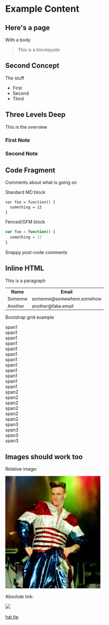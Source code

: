 # Example Content

## Here's a page

With a body

> This is a blockquote

## Second Concept

The stuff

* First
* Second
* Third

## Three Levels Deep

This is the overview

### First Note

### Second Note

## Code Fragment

Comments about what is going on

Standard MD block

    var foo = function() {
      something = 12
    }

Fenced/GFM block

```javascript
var foo = function() {
  something = 12
}
```

Snappy post-code comments

## Inline HTML

This is a paragraph

<table class="table table-striped">
  <tr>
    <th>Name</<th>
    <th>Email</<th>
  </tr>
  <tr>
    <td>Someone</<td>
    <td>someone@somewhere.somehow</<td>
  </tr>
  <tr>
    <td>Another</<td>
    <td>another@fake.email</<td>
  </tr>
</table>

Bootstrap grid example

<div class="full-width container">
  <div class="row show-grid">
    <div class="span1">span1</div>
    <div class="span1">span1</div>
    <div class="span1">span1</div>
    <div class="span1">span1</div>
    <div class="span1">span1</div>
    <div class="span1">span1</div>
    <div class="span1">span1</div>
    <div class="span1">span1</div>
    <div class="span1">span1</div>
    <div class="span1">span1</div>
    <div class="span1">span1</div>
    <div class="span1">span1</div>
  </div>
  <div class="row show-grid">
    <div class="span2">span2</div>
    <div class="span2">span2</div>
    <div class="span2">span2</div>
    <div class="span2">span2</div>
    <div class="span2">span2</div>
    <div class="span2">span2</div>
  </div>
  <div class="row show-grid">
    <div class="span3">span3</div>
    <div class="span3">span3</div>
    <div class="span3">span3</div>
    <div class="span3">span3</div>
  </div>
</div>


## Images should work too

Relative image:

![Ice baby](./img/vicebest2.jpg "Something here")

Absolute link:

![](http://farm3.staticflickr.com/2608/3801835477_b87502a888.jpg)

[hat tip](http://macwright.org/biggie/)

